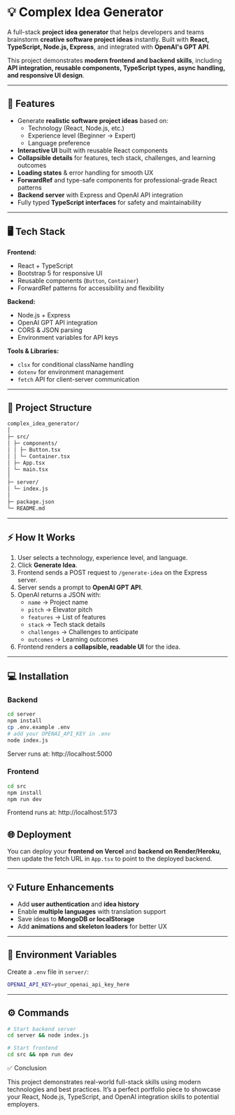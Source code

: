 # 💡 Complex Idea Generator

A full-stack **project idea generator** that helps developers and teams brainstorm **creative software project ideas** instantly. Built with **React, TypeScript, Node.js, Express**, and integrated with **OpenAI's GPT API**.  

This project demonstrates **modern frontend and backend skills**, including **API integration, reusable components, TypeScript types, async handling, and responsive UI design**.

---

## 🚀 Features

- Generate **realistic software project ideas** based on:
  - Technology (React, Node.js, etc.)
  - Experience level (Beginner → Expert)
  - Language preference
- **Interactive UI** built with reusable React components
- **Collapsible details** for features, tech stack, challenges, and learning outcomes
- **Loading states** & error handling for smooth UX
- **ForwardRef** and type-safe components for professional-grade React patterns
- **Backend server** with Express and OpenAI API integration
- Fully typed **TypeScript interfaces** for safety and maintainability

---

## 🖥 Tech Stack

**Frontend:**

- React + TypeScript
- Bootstrap 5 for responsive UI
- Reusable components (`Button`, `Container`)
- ForwardRef patterns for accessibility and flexibility

**Backend:**

- Node.js + Express
- OpenAI GPT API integration
- CORS & JSON parsing
- Environment variables for API keys

**Tools & Libraries:**

- `clsx` for conditional className handling
- `dotenv` for environment management
- `fetch` API for client-server communication

---

## 📁 Project Structure
```bash
complex_idea_generator/
│
├─ src/
│ ├─ components/
│ │ ├─ Button.tsx
│ │ └─ Container.tsx
│ ├─ App.tsx
│ └─ main.tsx
│
├─ server/
│ └─ index.js
│
├─ package.json
└─ README.md
```
---

## ⚡ How It Works

1. User selects a technology, experience level, and language.  
2. Click **Generate Idea**.  
3. Frontend sends a POST request to `/generate-idea` on the Express server.  
4. Server sends a prompt to **OpenAI GPT API**.  
5. OpenAI returns a JSON with:  
   - `name` → Project name  
   - `pitch` → Elevator pitch  
   - `features` → List of features  
   - `stack` → Tech stack details  
   - `challenges` → Challenges to anticipate  
   - `outcomes` → Learning outcomes  
6. Frontend renders a **collapsible, readable UI** for the idea.

---

## 💻 Installation

### Backend

```bash
cd server
npm install
cp .env.example .env
# add your OPENAI_API_KEY in .env
node index.js
```
Server runs at: http://localhost:5000

### Frontend
```bash
cd src
npm install
npm run dev
```
Frontend runs at: http://localhost:5173


## 🌐 Deployment

You can deploy your **frontend on Vercel** and **backend on Render/Heroku**, then update the fetch URL in `App.tsx` to point to the deployed backend.

---

## 💡 Future Enhancements

- Add **user authentication** and **idea history**  
- Enable **multiple languages** with translation support  
- Save ideas to **MongoDB or localStorage**  
- Add **animations and skeleton loaders** for better UX

---

## 🔑 Environment Variables

Create a `.env` file in `server/`:

```bash
OPENAI_API_KEY=your_openai_api_key_here
```


---

## ⚙ Commands

```bash
# Start backend server
cd server && node index.js

# Start frontend
cd src && npm run dev
```

✅ Conclusion

This project demonstrates real-world full-stack skills using modern technologies and best practices. It’s a perfect portfolio piece to showcase your React, Node.js, TypeScript, and OpenAI integration skills to potential employers.
